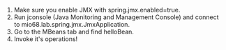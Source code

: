 1. Make sure you enable JMX with spring.jmx.enabled=true.
2. Run jconsole (Java Monitoring and Management Console) and connect to mio68.lab.spring.jmx.JmxApplication.
3. Go to the MBeans tab and find helloBean.
4. Invoke it's operations!